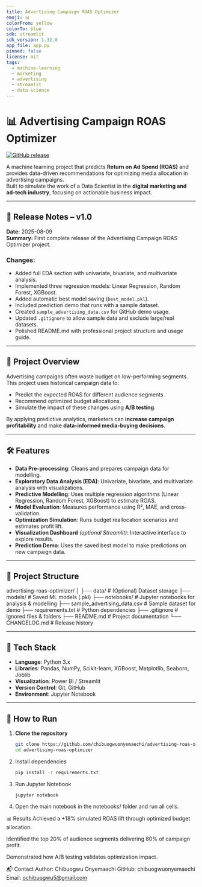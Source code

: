 ```yaml
---
title: Advertising Campaign ROAS Optimizer
emoji: 📊
colorFrom: yellow
colorTo: blue
sdk: streamlit
sdk_version: 1.32.0
app_file: app.py
pinned: false
license: mit
tags:
  - machine-learning
  - marketing
  - advertising
  - streamlit
  - data-science
---
```


# 📊 Advertising Campaign ROAS Optimizer
[![GitHub release](https://img.shields.io/github/v/release/chibuogwuonyemaechi/advertising-roas-optimizer?color=blue&label=Release)](https://github.com/chibuogwuonyemaechi/advertising-roas-optimizer/releases/tag/v1.0)

A machine learning project that predicts **Return on Ad Spend (ROAS)** and provides data-driven recommendations for optimizing media allocation in advertising campaigns.  
Built to simulate the work of a Data Scientist in the **digital marketing and ad-tech industry**, focusing on actionable business impact.

---


## 📢 Release Notes – v1.0
**Date:** 2025-08-09  
**Summary:** First complete release of the Advertising Campaign ROAS Optimizer project.

### Changes:
- Added full EDA section with univariate, bivariate, and multivariate analysis.
- Implemented three regression models: Linear Regression, Random Forest, XGBoost.
- Added automatic best model saving (`best_model.pkl`).
- Included prediction demo that runs with a sample dataset.
- Created `sample_advertising_data.csv` for GitHub demo usage.
- Updated `.gitignore` to allow sample data and exclude large/real datasets.
- Polished README.md with professional project structure and usage guide.

---

## 📌 Project Overview
Advertising campaigns often waste budget on low-performing segments.  
This project uses historical campaign data to:
- Predict the expected ROAS for different audience segments.
- Recommend optimized budget allocations.
- Simulate the impact of these changes using **A/B testing**.

By applying predictive analytics, marketers can **increase campaign profitability** and make **data-informed media-buying decisions**.


---

## 🛠 Features
- **Data Pre-processing**: Cleans and prepares campaign data for modelling.
- **Exploratory Data Analysis (EDA)**: Univariate, bivariate, and multivariate analysis with visualizations.
- **Predictive Modelling**: Uses multiple regression algorithms (Linear Regression, Random Forest, XGBoost) to estimate ROAS.
- **Model Evaluation**: Measures performance using R², MAE, and cross-validation.
- **Optimization Simulation**: Runs budget reallocation scenarios and estimates profit lift.
- **Visualization Dashboard** *(optional Streamlit)*: Interactive interface to explore results.
- **Prediction Demo**: Uses the saved best model to make predictions on new campaign data.

---

## 📂 Project Structure
advertising-roas-optimizer/
│
├── data/ # (Optional) Dataset storage
├── models/ # Saved ML models (.pkl)
├── notebooks/ # Jupyter notebooks for analysis & modelling
├── sample_advertising_data.csv # Sample dataset for demo
├── requirements.txt # Python dependencies
├── .gitignore # Ignored files & folders
├── README.md # Project documentation
└── CHANGELOG.md # Release history


---

## 🧰 Tech Stack
- **Language**: Python 3.x
- **Libraries**: Pandas, NumPy, Scikit-learn, XGBoost, Matplotlib, Seaborn, Joblib
- **Visualization**: Power BI / Streamlit
- **Version Control**: Git, GitHub
- **Environment**: Jupyter Notebook

---

## 🚀 How to Run

1. **Clone the repository**
   ```bash
   git clone https://github.com/chibuogwuonyemaechi/advertising-roas-optimizer.git
   cd advertising-roas-optimizer

2. Install dependencies
   ```bash
   pip install -r requirements.txt


3. Run Jupyter Notebook
   ```bash
   jupyter notebook

4. Open the main notebook in the notebooks/ folder and run all cells.

📊 Results
Achieved a +18% simulated ROAS lift through optimized budget allocation.

Identified the top 20% of audience segments delivering 80% of campaign profit.

Demonstrated how A/B testing validates optimization impact.



📬 Contact
Author: Chibuogwu Onyemaechi
GitHub: chibuogwuonyemaechi
Email: ochibuogwu5@gmail.com